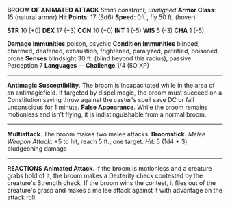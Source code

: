 **BROOM OF ANIMATED ATTACK**
*Small construct, unaligned*
**Armor Class**: 15 (natural armor)
**Hit Points**: 17 (Sd6)
**Speed**: 0ft., fly 50 ft. (hover)

**STR** 10 (+0)
**DEX** 17 (+3)
**CON** 10 (+0)
**INT** 1 (-5)
**WIS** 5 (-3)
**CHA** 1 (-5)

**Damage Immunities** poison, psychic
**Condition Immunities** blinded, charmed, deafened, exhaustion, frightened, paralyzed, petrified, poisoned, prone
**Senses** blindsight 30 ft. (blind beyond this radius), passive Perception 7
**Languages** --
**Challenge** 1/4 (5O XP)

---

**Antimagic Susceptibility**. The broom is incapacitated while in the area of an antimagicfield. If targeted by dispel magic, the broom must succeed on a Constitution saving throw against the caster's spell save DC or fall unconscious for 1 minute.
**False Appearance**. While the broom remains motionless and isn't flying, it is indistinguishable from a normal broom.

---

**Multiattack**. The broom makes two melee attacks.
**Broomstick.** *Melee Weapon Attack*: +5 to hit, reach 5 ft., one target. *Hit*: 5 (1d4 + 3) bludgeoning damage

---

**REACTIONS**
**Animated Attack**. If the broom is motionless and a creature grabs hold of it, the broom makes a Dexterity check contested by the creature's Strength check. If the broom wins the contest, it flies out of the creature's grasp and makes a me lee attack against it with advantage on the attack roll.
